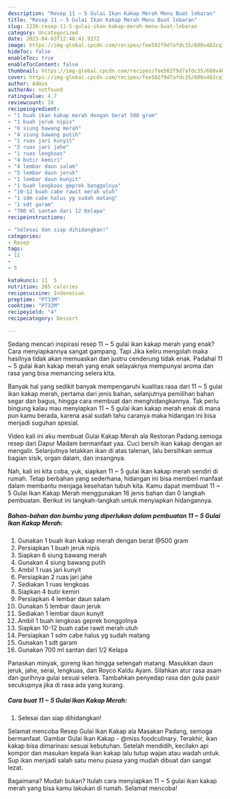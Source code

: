 ```yaml
---
description: "Resep 11 ~ 5 Gulai Ikan Kakap Merah Menu Buat lebaran"
title: "Resep 11 ~ 5 Gulai Ikan Kakap Merah Menu Buat lebaran"
slug: 1236-resep-11-5-gulai-ikan-kakap-merah-menu-buat-lebaran
category: Uncategorized
date: 2023-04-03T12:48:41.937Z
image: https://img-global.cpcdn.com/recipes/fee502f9d7afdc35/680x482cq70/11-5-gulai-ikan-kakap-merah-foto-resep-utama.jpg
hideToc: false
enableToc: true
enableTocContent: false
thumbnail: https://img-global.cpcdn.com/recipes/fee502f9d7afdc35/680x482cq70/11-5-gulai-ikan-kakap-merah-foto-resep-utama.jpg
cover: https://img-global.cpcdn.com/recipes/fee502f9d7afdc35/680x482cq70/11-5-gulai-ikan-kakap-merah-foto-resep-utama.jpg
author: Admin
authorAv: notfound
ratingvalue: 4.7
reviewcount: 18
recipeingredient:
- "1 buah ikan kakap merah dengan berat 500 gram"
- "1 buah jeruk nipis"
- "6 siung bawang merah"
- "4 siung bawang putih"
- "1 ruas jari kunyit"
- "2 ruas jari jahe"
- "1 ruas lengkoas"
- "4 butir kemiri"
- "4 lembar daun salam"
- "5 lembar daun jeruk"
- "1 lembar daun kunyit"
- "1 buah lengkoas geprek bonggolnya"
- "10-12 buah cabe rawit merah utuh"
- "1 sdm cabe halus yg sudah matang"
- "1 sdt garam"
- "700 ml santan dari 12 Kelapa"
recipeinstructions:

- "Selesai dan siap dihidangkan!"
categories:
- Resep
tags:
- 11
- 
- 5

katakunci: 11  5 
nutrition: 265 calories
recipecuisine: Indonesian
preptime: "PT33M"
cooktime: "PT32M"
recipeyield: "4"
recipecategory: Dessert

---
```



Sedang mencari inspirasi resep 11 ~ 5 gulai ikan kakap merah yang enak? Cara menyiapkannya sangat gampang. Tapi Jika keliru mengolah maka hasilnya tidak akan memuaskan dan justru cenderung tidak enak. Padahal 11 ~ 5 gulai ikan kakap merah yang enak selayaknya mempunyai aroma dan rasa yang bisa memancing selera kita.


Banyak hal yang sedikit banyak mempengaruhi kualitas rasa dari 11 ~ 5 gulai ikan kakap merah, pertama dari jenis bahan, selanjutnya pemilihan bahan segar dan bagus, hingga cara membuat dan menghidangkannya. Tak perlu bingung kalau mau menyiapkan 11 ~ 5 gulai ikan kakap merah enak di mana pun kamu berada, karena asal sudah tahu caranya maka hidangan ini bisa menjadi suguhan spesial.

Video kali ini aku membuat Gulai Kakap Merah ala Restoran Padang.semoga resep dari Dapur Madam bermanfaat yaa. Cuci bersih ikan kakap dengan air mengalir. Selanjutnya letakkan ikan di atas talenan, lalu bersihkan semua bagian sisik, organ dalam, dan insangnya.


Nah, kali ini kita coba, yuk, siapkan 11 ~ 5 gulai ikan kakap merah sendiri di rumah. Tetap berbahan yang sederhana, hidangan ini bisa memberi manfaat dalam membantu menjaga kesehatan tubuh kita. Kamu dapat membuat 11 ~ 5 Gulai Ikan Kakap Merah menggunakan 16 jenis bahan dan 0 langkah pembuatan. Berikut ini langkah-langkah untuk menyiapkan hidangannya.

<!--inarticleads1-->

##### Bahan-bahan dan bumbu yang diperlukan dalam pembuatan 11 ~ 5 Gulai Ikan Kakap Merah:

1. Gunakan 1 buah ikan kakap merah dengan berat @500 gram
1. Persiapkan 1 buah jeruk nipis
1. Siapkan 6 siung bawang merah
1. Gunakan 4 siung bawang putih
1. Ambil 1 ruas jari kunyit
1. Persiapkan 2 ruas jari jahe
1. Sediakan 1 ruas lengkoas
1. Siapkan 4 butir kemiri
1. Persiapkan 4 lembar daun salam
1. Gunakan 5 lembar daun jeruk
1. Sediakan 1 lembar daun kunyit
1. Ambil 1 buah lengkoas geprek bonggolnya
1. Siapkan 10-12 buah cabe rawit merah utuh
1. Persiapkan 1 sdm cabe halus yg sudah matang
1. Gunakan 1 sdt garam
1. Gunakan 700 ml santan dari 1/2 Kelapa


Panaskan minyak, goreng ikan hingga setengah matang. Masukkan daun jeruk, jahe, serai, lengkuas, dan Royco Kaldu Ayam. Silahkan atur rasa asam dan gurihnya gulai sesuai selera. Tambahkan penyedap rasa dan gula pasir secukupnya jika di rasa ada yang kurang. 

<!--inarticleads2-->

##### Cara buat 11 ~ 5 Gulai Ikan Kakap Merah:


1. Selesai dan siap dihidangkan!

Selamat mencoba Resep Gulai Ikan Kakap ala Masakan Padang, semoga bermanfaat. Gambar Gulai Ikan Kakap - @miss.foodculinary. Terakhir, ikan kakap bisa dimarinasi sesuai kebutuhan. Setelah mendidih, kecilakn api kompor dan masukan kepala ikan kakap lalu tutup wajan atau wadah untuk. Sup ikan menjadi salah satu menu puasa yang mudah dibuat dan sangat lezat. 

Bagaimana? Mudah bukan? Itulah cara menyiapkan 11 ~ 5 gulai ikan kakap merah yang bisa kamu lakukan di rumah. Selamat mencoba!
